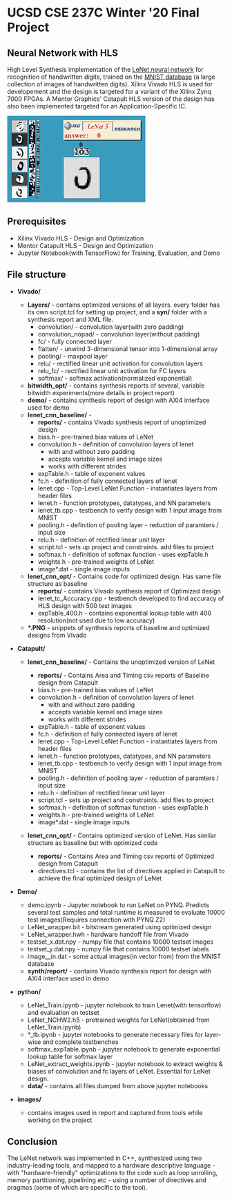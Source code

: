 # UCSD CSE 237C Winter '20 Final Project
## Neural Network with HLS
High Level Synthesis implementation of the [LeNet neural network](https://en.wikipedia.org/wiki/LeNet) for recognition of handwritten digits, trained on the [MNIST database](http://yann.lecun.com/exdb/mnist/) (a large collection of images of handwritten digits). Xilinx Vivado HLS is used for developement and the design is targeted for a variant of the Xilinx Zynq 7000 FPGAs. A Mentor Graphics' Catapult HLS version of the design has also been implemented targeted for an Application-Specific IC.

![LeNet](images/lenet.gif)
  
## Prerequisites
- Xilinx Vivado HLS - Design and Optimization
- Mentor Catapult HLS - Design and Optimization
- Jupyter Notebook(with TensorFlow) for Training, Evaluation, and Demo

## File structure
- **Vivado/**
  - **Layers/** - contains optimized versions of all layers. every folder has its own script.tcl for setting up project, and a **syn/** folder with a synthesis report and XML file.
    - convolution/ - convolution layer(with zero padding)
    - convolution_nopad/ - convolution layer(without padding)
    - fc/ - fully connected layer
    - flatten/ - unwind 3-dimensional tensor into 1-dimensional array
    - pooling/ - maxpool layer
    - relu/ - rectified linear unit activation for convolution layers
    - relu_fc/ - rectified linear unit activation for FC layers
    - softmax/ - softmax activation(normalized exponential)
  - **bitwidth_opt/** - contains synthesis reports of several, variable bitwidth experiments(more details in project report)
  - **demo/** - contains synthesis report of design with AXI4 interface used for demo
  - **lenet_cnn_baseline/** - 
    - **reports/** - contains Vivado synthesis report of unoptimized design
    - bias.h - pre-trained bias values of LeNet
    - convolution.h - definition of convolution layers of lenet
      - with and without zero padding
      - accepts variable kernel and image sizes
      - works with different strides
    - expTable.h - table of exponent values
    - fc.h - definition of fully connected layers of lenet
    - lenet.cpp - Top-Level LeNet Function - instantiates layers from header files
    - lenet.h - function prototypes, datatypes, and NN parameters
    - lenet_tb.cpp - testbench to verify design with 1 input image from MNIST
    - pooling.h - definition of pooling layer - reduction of paramters / input size
    - relu.h - definition of  rectified linear unit layer
    - script.tcl - sets up project and constraints. add files to project
    - softmax.h - definition of softmax function - uses expTable.h
    - weights.h - pre-trained weights of LeNet
    - image*.dat - single image inputs
  - **lenet_cnn_opt/** - Contains code for optimized design. Has same file structure as baseline
      - **reports/** - contains Vivado synthesis report of Optimized design
      - lenet_tc_Accuracy.cpp - testbench developed to find accuracy of HLS design with 500 test images
      - expTable_400.h - contains exponential lookup table with 400 resolution(not used due to low accuracy)
  - **\*.PNG** - snippets of synthesis reports of baseline and optimized designs from Vivado 
    
    
- **Catapult/**
  - **lenet_cnn_baseline/** - Contains the unoptimized version of LeNet
    - **reports/** - Contains Area and Timing csv reports of Baseline design from Catapult
    - bias.h - pre-trained bias values of LeNet
    - convolution.h - definition of convolution layers of lenet
      - with and without zero padding
      - accepts variable kernel and image sizes
      - works with different strides
    - expTable.h - table of exponent values
    - fc.h - definition of fully connected layers of lenet
    - lenet.cpp - Top-Level LeNet Function - instantiates layers from header files
    - lenet.h - function prototypes, datatypes, and NN parameters
    - lenet_tb.cpp - testbench to verify design with 1 input image from MNIST
    - pooling.h - definition of pooling layer - reduction of paramters / input size
    - relu.h - definition of  rectified linear unit layer
    - script.tcl - sets up project and constraints. add files to project
    - softmax.h - definition of softmax function - uses expTable.h
    - weights.h - pre-trained weights of LeNet
    - image*.dat - single image inputs

  - **lenet_cnn_opt/** - Contains optimized version of LeNet. Has similar structure as baseline but with optimized code
    - **reports/** - Contains Area and Timing csv reports of Optimized design from Catapult
    - directives.tcl - contains the list of directives applied in Catapult to achieve the final optimized design of LeNet
    
    
- **Demo/**
  - demo.ipynb - Jupyter notebook to run LeNet on PYNQ. Predicts several test samples and total runtime is measured to evaluate 10000 test images(Requires connection with PYNQ Z2) 
  - LeNet_wrapper.bit - bitstream generated using optimized design
  - LeNet_wrapper.hwh - hardware handoff file from Vivado
  - testset_x.dat.npy - numpy file that contains 10000 testset images
  - testset_y.dat.npy - numpy file that contains 10000 testset labels
  - image_<x>_in.dat - some actual images(in vector from) from the MNIST database
  - **synth/report/** - contains Vivado synthesis report for design with AXI4 interface used in demo

- **python/**
  - LeNet_Train.ipynb - jupyter notebook to train Lenet(with tensorflow) and evaluation on testset
  - LeNet_NCHW2.h5 - pretrained weights for LeNet(obtained from LeNet_Train.ipynb)
  - \*_tb.ipynb - jupyter notebooks to generate necessary files for layer-wise and complete testbenches
  - softmax_expTable.ipynb - jupyter notebook to generate exponential lookup table for softmax layer
  - LeNet_extract_weights.ipynb - jupyter notebook to extract weights & biases of convolution and fc layers of LeNet. Essential for LeNet design.
  - **data/** - contains all files dumped from above jupyter notebooks
 
- **images/**
  - contains images used in report and captured from tools while working on the project
  
## Conclusion
The LeNet network was implemented in C++, synthesized using two industry-leading tools, and mapped to a hardware descriptive language - with "hardware-friendly" optimizations to the code such as loop unrolling, memory partitioning, pipelining etc - using a number of directives and pragmas (some of which are specific to the tool).
